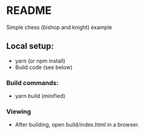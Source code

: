 # README #

Simple chess (bishop and knight) example

## Local setup: ##

* yarn (or npm install)
* Build code (see below)

### Build commands: ###

* yarn build (minified)

### Viewing ###

* After building, open build/index.html in a browser.
